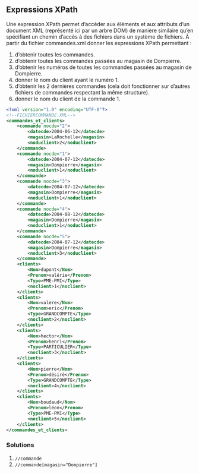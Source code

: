 ## Expressions XPath

Une expression XPath permet d’accèder aux éléments et aux attributs d’un document XML (représenté ici par un arbre DOM) de manière similaire qu’en spécifiant un chemin d’accès à des fichiers dans un système de fichiers. À partir du fichier commandes.xml donner les expressions XPath permettant :

1. d’obtenir toutes les commandes.
2. d’obtenir toutes les commandes passées au magasin de Dompierre.
3. d’obtenir les numéros de toutes les commandes passées au magasin de Dompierre.
4. donner le nom du client ayant le numéro 1.
5. d’obtenir les 2 dernières commandes (cela doit fonctionner sur d’autres fichiers de
commandes respectant la même structure).
6. donner le nom du client de la commande 1.

````xml
<?xml version="1.0" encoding="UTF-8"?>
<!--FICHIERCOMMANDE.XML-->
<commandes_et_clients>
    <commande nocde="2">
        <datecde>2004-06-12</datecde>
        <magasin>LaRochelle</magasin>
        <noduclient>2</noduclient>
    </commande>
    <commande nocde="1">
        <datecde>2004-07-12</datecde>
        <magasin>Dompierre</magasin>
        <noduclient>1</noduclient>
    </commande>
    <commande nocde="3">
        <datecde>2004-07-12</datecde>
        <magasin>Dompierre</magasin>
        <noduclient>1</noduclient>
    </commande>
    <commande nocde="4">
        <datecde>2004-08-12</datecde>
        <magasin>Dompierre</magasin>
        <noduclient>1</noduclient>
    </commande>
    <commande nocde="5">
        <datecde>2004-07-12</datecde>
        <magasin>Dompierre</magasin>
        <noduclient>3</noduclient>
    </commande>
    <clients>
        <Nom>dupont</Nom>
        <Prenom>valérie</Prenom>
        <Type>PME-PMI</Type>
        <noclient>1</noclient>
    </clients>
    <clients>
        <Nom>valere</Nom>
        <Prenom>eric</Prenom>
        <Type>GRANDCOMPTE</Type>
        <noclient>2</noclient>
    </clients>
    <clients>
        <Nom>hector</Nom>
        <Prenom>henri</Prenom>
        <Type>PARTICULIER</Type>
        <noclient>3</noclient>
    </clients>
    <clients>
        <Nom>pierre</Nom>
        <Prenom>désiré</Prenom>
        <Type>GRANDCOMPTE</Type>
        <noclient>4</noclient>
    </clients>
    <clients>
        <Nom>boudaud</Nom>
        <Prenom>léon</Prenom>
        <Type>PME-PMI</Type>
        <noclient>5</noclient>
    </clients>
</commandes_et_clients>
````

### Solutions 

1. `//commande`
2. `//commande[magasin="Dompierre"]`
